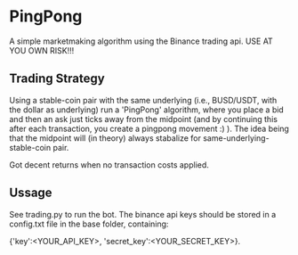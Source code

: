 # PingPong

A simple marketmaking algorithm using the Binance trading api. USE AT YOU OWN RISK!!!

## Trading Strategy
Using a stable-coin pair with the same underlying (i.e., BUSD/USDT, with the dollar as underlying) run a 'PingPong' algorithm, where you place a bid and then an ask just ticks away from the midpoint (and by continuing this after each transaction, you create a pingpong movement :) ). The idea being that the midpoint will (in theory) always stabalize for same-underlying-stable-coin pair.

Got decent returns when no transaction costs applied. 

## Ussage
See trading.py to run the bot. The binance api keys should be stored in a config.txt file in the base folder, containing: 

{'key':<YOUR_API_KEY>, 'secret_key':<YOUR_SECRET_KEY>}. 
